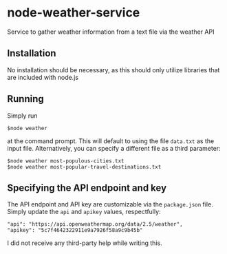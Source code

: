 # node-weather-service
Service to gather weather information from a text file via the weather API

## Installation

No installation should be necessary, as this should only utilize libraries that are included with node.js

## Running

Simply run

    $node weather

at the command prompt. This will default to using the file `data.txt` as the input file. Alternatively, you can
specify a different file as a third parameter:

    $node weather most-populous-cities.txt
    $node weather most-popular-travel-destinations.txt

## Specifying the API endpoint and key

The API endpoint and API key are customizable via the `package.json` file. Simply update the `api` and `apikey`
values, respectfully:

    "api": "https://api.openweathermap.org/data/2.5/weather",
    "apikey": "5c7f4642322911e9a7926f58a9c9b45b"


I did not receive any third-party help while writing this.
